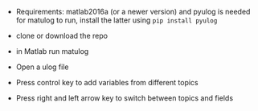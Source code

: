 - Requirements:
matlab2016a (or a newer version) and 
pyulog is needed for matulog to run, install the latter using ```pip install pyulog```

- clone or download the repo
- in Matlab run matulog
- Open a ulog file
- Press control key to add variables from different topics
- Press right and left arrow key to switch between topics and fields
